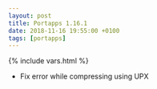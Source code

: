 ```yaml
---
layout: post
title: Portapps 1.16.1
date: 2018-11-16 19:55:00 +0100
tags: [portapps]
---
```

{% include vars.html %}

* Fix error while compressing using UPX